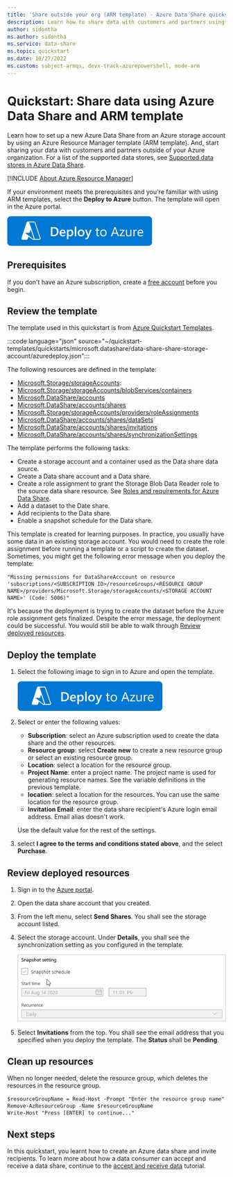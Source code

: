 ```yaml
---
title: 'Share outside your org (ARM template) - Azure Data Share quickstart'
description: Learn how to share data with customers and partners using Azure Data Share and an Azure Resource Manager template (ARM template) in this quickstart.
author: sidontha
ms.author: sidontha
ms.service: data-share
ms.topic: quickstart
ms.date: 10/27/2022
ms.custom: subject-armqs, devx-track-azurepowershell, mode-arm
---
```


# Quickstart: Share data using Azure Data Share and ARM template

Learn how to set up a new Azure Data Share from an Azure storage account by using an Azure Resource Manager template (ARM template). And, start sharing your data with customers and partners outside of your Azure organization. For a list of the supported data stores, see [Supported data stores in Azure Data Share](./supported-data-stores.md).

[!INCLUDE [About Azure Resource Manager](../../includes/resource-manager-quickstart-introduction.md)]

If your environment meets the prerequisites and you're familiar with using ARM templates, select the **Deploy to Azure** button. The template will open in the Azure portal.

[![Deploy to Azure](../media/template-deployments/deploy-to-azure.svg)](https://portal.azure.com/#create/Microsoft.Template/uri/https%3A%2F%2Fraw.githubusercontent.com%2FAzure%2Fazure-quickstart-templates%2Fmaster%2Fquickstarts%2Fmicrosoft.datashare%2Fdata-share-share-storage-account%2Fazuredeploy.json)

## Prerequisites

If you don't have an Azure subscription, create a [free account](https://azure.microsoft.com/free/) before you begin.

## Review the template

The template used in this quickstart is from [Azure Quickstart Templates](https://azure.microsoft.com/resources/templates/data-share-share-storage-account/).

:::code language="json" source="~/quickstart-templates/quickstarts/microsoft.datashare/data-share-share-storage-account/azuredeploy.json":::

The following resources are defined in the template:

* [Microsoft.Storage/storageAccounts](/azure/templates/microsoft.storage/storageaccounts):
* [Microsoft.Storage/storageAccounts/blobServices/containers](/azure/templates/microsoft.storage/storageaccounts/blobservices/containers)
* [Microsoft.DataShare/accounts](/azure/templates/microsoft.datashare/accounts)
* [Microsoft.DataShare/accounts/shares](/azure/templates/microsoft.datashare/accounts/shares)
* [Microsoft.Storage/storageAccounts/providers/roleAssignments](/azure/templates/microsoft.authorization/roleassignments)
* [Microsoft.DataShare/accounts/shares/dataSets](/azure/templates/microsoft.datashare/accounts/shares/datasets)
* [Microsoft.DataShare/accounts/shares/invitations](/azure/templates/microsoft.datashare/accounts/shares/invitations)
* [Microsoft.DataShare/accounts/shares/synchronizationSettings](/azure/templates/microsoft.datashare/accounts/shares/synchronizationsettings)

The template performs the following tasks:

* Create a storage account and a container used as the Data share data source.
* Create a Data share account and a Data share.
* Create a role assignment to grant the Storage Blob Data Reader role to the source data share resource. See [Roles and requirements for Azure Data Share](./concepts-roles-permissions.md).
* Add a dataset to the Date share.
* Add recipients to the Data share.
* Enable a snapshot schedule for the Data share.

This template is created for learning purposes. In practice, you usually have some data in an existing storage account. You would need to create the role assignment before running a template or a script to create the dataset. Sometimes, you might get the following error message when you deploy the template:

```plaintext
"Missing permissions for DataShareAcccount on resource 'subscriptions/<SUBSCRIPTION ID>/resourceGroups/<RESOURCE GROUP NAME>/providers/Microsoft.Storage/storageAccounts/<STORAGE ACCOUNT NAME>' (Code: 5006)"
```

It's because the deployment is trying to create the dataset before the Azure role assignment gets finalized. Despite the error message, the deployment could be successful. You would still be able to walk through [Review deployed resources](#review-deployed-resources).

## Deploy the template

1. Select the following image to sign in to Azure and open the template.

    [![Deploy to Azure](../media/template-deployments/deploy-to-azure.svg)](https://portal.azure.com/#create/Microsoft.Template/uri/https%3A%2F%2Fraw.githubusercontent.com%2FAzure%2Fazure-quickstart-templates%2Fmaster%2Fquickstarts%2Fmicrosoft.datashare%2Fdata-share-share-storage-account%2Fazuredeploy.json)
1. Select or enter the following values:

    * **Subscription**: select an Azure subscription used to create the data share and the other resources.
    * **Resource group**: select **Create new** to create a new resource group or select an existing resource group.
    * **Location**: select a location for the resource group.
    * **Project Name**: enter a project name.  The project name is used for generating resource names.  See the variable definitions in the previous template.
    * **location**: select a location for the resources.  You can use the same location for the resource group.
    * **Invitation Email**: enter the data share recipient's Azure login email address.  Email alias doesn't work.

    Use the default value for the rest of the settings.
1. select **I agree to the terms and conditions stated above**, and the select **Purchase**.

## Review deployed resources

1. Sign in to the [Azure portal](https://portal.azure.com).
1. Open the data share account that you created.
1. From the left menu, select **Send Shares**.  You shall see the storage account listed.
1. Select the storage account.  Under **Details**, you shall see the synchronization setting as you configured in the template.

    ![Azure Data Share Storage Account Synchronization settings](./media/share-your-data-arm/azure-data-share-storage-account-synchronization-settings.png)
1. Select **Invitations** from the top. You shall see the email address that you specified when you deploy the template. The **Status** shall be **Pending**.

## Clean up resources

When no longer needed, delete the resource group, which deletes the resources in the resource group.

```azurepowershell-interactive
$resourceGroupName = Read-Host -Prompt "Enter the resource group name"
Remove-AzResourceGroup -Name $resourceGroupName
Write-Host "Press [ENTER] to continue..."
```

## Next steps

In this quickstart, you learnt how to create an Azure data share and invite recipients. To learn more about how a data consumer can accept and receive a data share, continue to the [accept and receive data](subscribe-to-data-share.md) tutorial.
